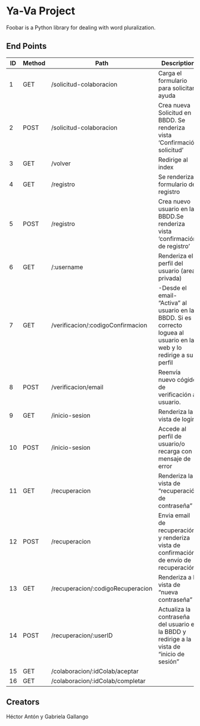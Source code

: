 # Ya-Va Project

Foobar is a Python library for dealing with word pluralization.

## End Points

ID | Method | Path | Description |
--- | --- | --- | --- |
1 | GET | /solicitud-colaboracion | Carga el formulario para solicitar ayuda |
2 | POST | /solicitud-colaboracion | Crea nueva Solicitud en BBDD. Se renderiza vista ‘Confirmación solicitud’|
3 | GET | /volver | Redirige al index|
4 | GET | /registro | Se renderiza formulario de registro |
5 | POST | /registro | Crea nuevo usuario en la BBDD.Se renderiza vista ‘confirmación de registro’ |
6 | GET | /:username | Renderiza el perfil del usuario (area privada) |
7 | GET | /verificacion/:codigoConfirmacion | -Desde el email- “Activa” al usuario en la BBDD. Si es correcto loguea al usuario en la web y lo redirige a su perfil |
8 | POST | /verificacion/email | Reenvía nuevo cógido de verificación al usuario. |
9 | GET | /inicio-sesion | Renderiza la vista de login  |
10 | POST | /inicio-sesion | Accede al perfil de usuario/o recarga con mensaje de error |
11 | GET | /recuperacion | Renderiza la vista de “recuperación de contraseña” |
12 | POST | /recuperacion | Envia email de recuperación y renderiza vista de confirmación de envío de recuperación |
13 | GET | /recuperacion/:codigoRecuperacion | Renderiza a la vista de “nueva contraseña” |
14 | POST | /recuperacion/:userID | Actualiza la contraseña del usuario en la BBDD y redirige a la vista de “inicio de sesión” |
15 | GET | /colaboracion/:idColab/aceptar |  |
16 | GET | /colaboracion/:idColab/completar |  |

## Creators

Héctor Antón y Gabriela Gallango